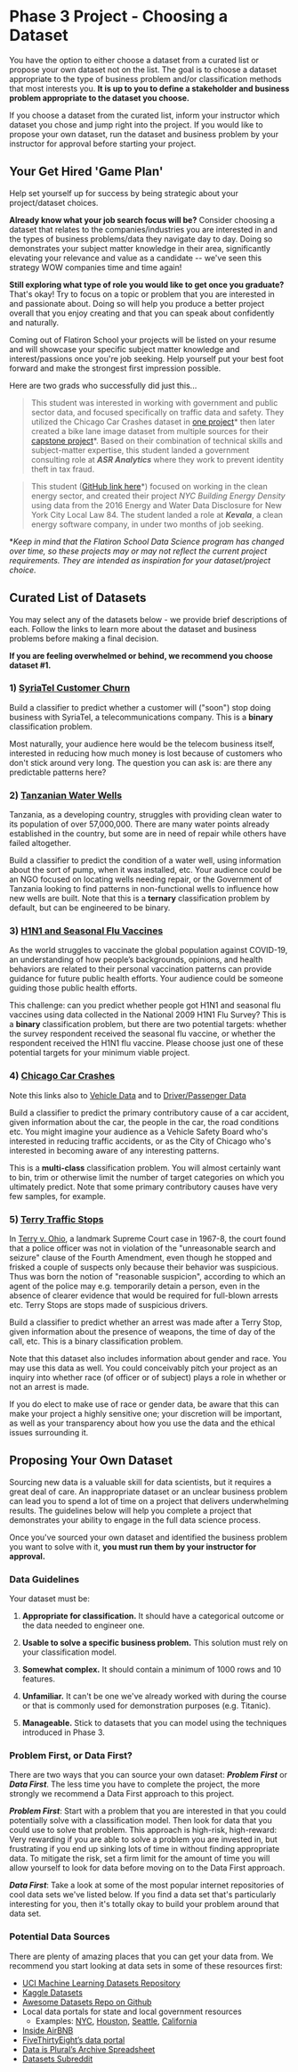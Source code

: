 
# Phase 3 Project - Choosing a Dataset

You have the option to either choose a dataset from a curated list or propose your own dataset not on the list. The goal is to choose a dataset appropriate to the type of business problem and/or classification methods that most interests you. **It is up to you to define a stakeholder and business problem appropriate to the dataset you choose.**

If you choose a dataset from the curated list, inform your instructor which dataset you chose and jump right into the project. If you would like to propose your own dataset, run the dataset and business problem by your instructor for approval before starting your project.

## Your Get Hired 'Game Plan'

Help set yourself up for success by being strategic about your project/dataset choices.

**Already know what your job search focus will be?** Consider choosing a dataset that relates to the companies/industries you are interested in and the types of business problems/data they navigate day to day. Doing so demonstrates your subject matter knowledge in their area, significantly elevating your relevance and value as a candidate -- we've seen this strategy WOW companies time and time again!

**Still exploring what type of role you would like to get once you graduate?** That's okay! Try to focus on a topic or problem that you are interested in and passionate about. Doing so will help you produce a better project overall that you enjoy creating and that you can speak about confidently and naturally.

Coming out of Flatiron School your projects will be listed on your resume and will showcase your specific subject matter knowledge and interest/passions once you're job seeking. Help yourself put your best foot forward and make the strongest first impression possible.

Here are two grads who successfully did just this...

> This student was interested in working with government and public sector data, and focused specifically on traffic data and safety. They utilized the Chicago Car Crashes dataset in [one project](https://github.com/jmarkowi/Chicago-Crashes)&#42; then later created a bike lane image dataset from multiple sources for their [capstone project](https://github.com/jmarkowi/NYC_bike_lanes)&#42;. Based on their combination of technical skills and subject-matter expertise, this student landed a government consulting role at ***ASR Analytics*** where they work to prevent identity theft in tax fraud.

> This student ([GitHub link here](https://github.com/kbaranko/NYC-Building-Energy-Intensity/blob/master/README.md)&#42;) focused on working in the clean energy sector, and created their project *NYC Building Energy Density* using data from the 2016 Energy and Water Data Disclosure for New York City Local Law 84. The student landed a role at ***Kevala***, a clean energy software company, in under two months of job seeking.

&#42;*Keep in mind that the Flatiron School Data Science program has changed over time, so these projects may or may not reflect the current project requirements. They are intended as inspiration for your dataset/project choice.*

## Curated List of Datasets

You may select any of the datasets below - we provide brief descriptions of each. Follow the links to learn more about the dataset and business problems before making a final decision.

**If you are feeling overwhelmed or behind, we recommend you choose dataset #1.**

### 1) [SyriaTel Customer Churn](https://www.kaggle.com/becksddf/churn-in-telecoms-dataset)

Build a classifier to predict whether a customer will ("soon") stop doing business with SyriaTel, a telecommunications company. This is a **binary** classification problem.

Most naturally, your audience here would be the telecom business itself, interested in reducing how much money is lost because of customers who don't stick around very long. The question you can ask is: are there any predictable patterns here?

### 2) [Tanzanian Water Wells](https://www.drivendata.org/competitions/7/pump-it-up-data-mining-the-water-table/page/23/)

Tanzania, as a developing country, struggles with providing clean water to its population of over 57,000,000. There are many water points already established in the country, but some are in need of repair while others have failed altogether.

Build a classifier to predict the condition of a water well, using information about the sort of pump, when it was installed, etc. Your audience could be an NGO focused on locating wells needing repair, or the Government of Tanzania looking to find patterns in non-functional wells to influence how new wells are built. Note that this is a **ternary** classification problem by default, but can be engineered to be binary.

### 3) [H1N1 and Seasonal Flu Vaccines](https://www.drivendata.org/competitions/66/flu-shot-learning/)

As the world struggles to vaccinate the global population against COVID-19, an understanding of how people’s backgrounds, opinions, and health behaviors are related to their personal vaccination patterns can provide guidance for future public health efforts. Your audience could be someone guiding those public health efforts.

This challenge: can you predict whether people got H1N1 and seasonal flu vaccines using data collected in the National 2009 H1N1 Flu Survey? This is a **binary** classification problem, but there are two potential targets: whether the survey respondent received the seasonal flu vaccine, or whether the respondent received the H1N1 flu vaccine. Please choose just one of these potential targets for your minimum viable project.

### 4) [Chicago Car Crashes](https://data.cityofchicago.org/Transportation/Traffic-Crashes-Crashes/85ca-t3if)

Note this links also to [Vehicle Data](https://data.cityofchicago.org/Transportation/Traffic-Crashes-Vehicles/68nd-jvt3) and to [Driver/Passenger Data](https://data.cityofchicago.org/Transportation/Traffic-Crashes-People/u6pd-qa9d)

Build a classifier to predict the primary contributory cause of a car accident, given information about the car, the people in the car, the road conditions etc. You might imagine your audience as a Vehicle Safety Board who's interested in reducing traffic accidents, or as the City of Chicago who's interested in becoming aware of any interesting patterns. 

This is a **multi-class** classification problem. You will almost certainly want to bin, trim or otherwise limit the number of target categories on which you ultimately predict. Note that some primary contributory causes have very few samples, for example.

### 5) [Terry Traffic Stops](https://data.seattle.gov/Public-Safety/Terry-Stops/28ny-9ts8)

In [Terry v. Ohio](https://www.oyez.org/cases/1967/67), a landmark Supreme Court case in 1967-8, the court found that a police officer was not in violation of the "unreasonable search and seizure" clause of the Fourth Amendment, even though he stopped and frisked a couple of suspects only because their behavior was suspicious. Thus was born the notion of "reasonable suspicion", according to which an agent of the police may e.g. temporarily detain a person, even in the absence of clearer evidence that would be required for full-blown arrests etc. Terry Stops are stops made of suspicious drivers.

Build a classifier to predict whether an arrest was made after a Terry Stop, given information about the presence of weapons, the time of day of the call, etc. This is a binary classification problem.

Note that this dataset also includes information about gender and race. You may use this data as well. You could conceivably pitch your project as an inquiry into whether race (of officer or of subject) plays a role in whether or not an arrest is made.

If you do elect to make use of race or gender data, be aware that this can make your project a highly sensitive one; your discretion will be important, as well as your transparency about how you use the data and the ethical issues surrounding it.

## Proposing Your Own Dataset

Sourcing new data is a valuable skill for data scientists, but it requires a great deal of care. An inappropriate dataset or an unclear business problem can lead you to spend a lot of time on a project that delivers underwhelming results. The guidelines below will help you complete a project that demonstrates your ability to engage in the full data science process.

Once you've sourced your own dataset and identified the business problem you want to solve with it, **you must run them by your instructor for approval.**

### Data Guidelines

Your dataset must be:

1. **Appropriate for classification.** It should have a categorical outcome or the data needed to engineer one.   

2. **Usable to solve a specific business problem.** This solution must rely on your classification model.

3. **Somewhat complex.** It should contain a minimum of 1000 rows and 10 features.

4. **Unfamiliar.** It can't be one we've already worked with during the course or that is commonly used for demonstration purposes (e.g. Titanic).

5. **Manageable.** Stick to datasets that you can model using the techniques introduced in Phase 3.

### Problem First, or Data First?

There are two ways that you can source your own dataset: **_Problem First_** or **_Data First_**. The less time you have to complete the project, the more strongly we recommend a Data First approach to this project.

**_Problem First_**: Start with a problem that you are interested in that you could potentially solve with a classification model. Then look for data that you could use to solve that problem. This approach is high-risk, high-reward: Very rewarding if you are able to solve a problem you are invested in, but frustrating if you end up sinking lots of time in without finding appropriate data. To mitigate the risk, set a firm limit for the amount of time you will allow yourself to look for data before moving on to the Data First approach.

**_Data First_**: Take a look at some of the most popular internet repositories of cool data sets we've listed below. If you find a data set that's particularly interesting for you, then it's totally okay to build your problem around that data set.

### Potential Data Sources

There are plenty of amazing places that you can get your data from. We recommend you start looking at data sets in some of these resources first:

* [UCI Machine Learning Datasets Repository](https://archive.ics.uci.edu/ml/datasets.php)
* [Kaggle Datasets](https://www.kaggle.com/datasets)
* [Awesome Datasets Repo on Github](https://github.com/awesomedata/awesome-public-datasets)
* Local data portals for state and local government resources
    - Examples: [NYC](https://opendata.cityofnewyork.us/), [Houston](http://data.houstontx.gov/), [Seattle](https://data.seattle.gov/), [California](https://data.ca.gov/)
* [Inside AirBNB](http://insideairbnb.com/)
* [FiveThirtyEight’s data portal](https://data.fivethirtyeight.com/)
* [Data is Plural’s Archive Spreadsheet](https://docs.google.com/spreadsheets/d/1wZhPLMCHKJvwOkP4juclhjFgqIY8fQFMemwKL2c64vk/edit#gid=0)
* [Datasets Subreddit](https://www.reddit.com/r/datasets/)

